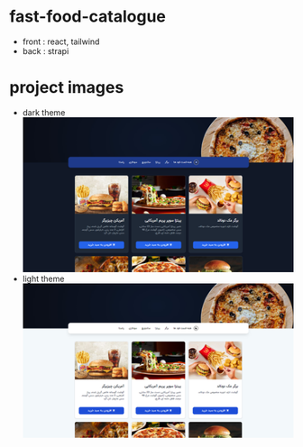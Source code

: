 # fast-food-catalogue
- front : react, tailwind
- back : strapi

# project images
- dark theme
![project photos](front/src/assets/images/darkScreen.png)
- light theme
![project photos](front/src/assets/images/light-screen.png)

